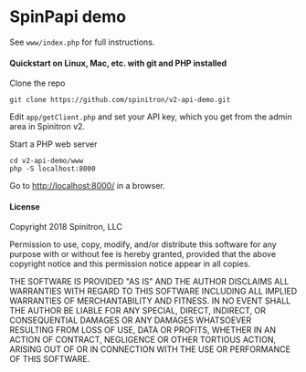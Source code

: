 # SpinPapi demo

See `www/index.php` for full instructions.

#### Quickstart on Linux, Mac, etc. with git and PHP installed

Clone the repo

    git clone https://github.com/spinitron/v2-api-demo.git

Edit `app/getClient.php` and set your API key, which you get from the admin area in Spinitron v2.

Start a PHP web server

    cd v2-api-demo/www
    php -S localhost:8000

Go to [http://localhost:8000/](http://localhost:8000/) in a browser.

#### License

Copyright 2018 Spinitron, LLC

Permission to use, copy, modify, and/or distribute this software for any purpose with or without fee is hereby granted, provided that the above copyright notice and this permission notice appear in all copies.

THE SOFTWARE IS PROVIDED "AS IS" AND THE AUTHOR DISCLAIMS ALL WARRANTIES WITH REGARD TO THIS SOFTWARE INCLUDING ALL IMPLIED WARRANTIES OF MERCHANTABILITY AND FITNESS. IN NO EVENT SHALL THE AUTHOR BE LIABLE FOR ANY SPECIAL, DIRECT, INDIRECT, OR CONSEQUENTIAL DAMAGES OR ANY DAMAGES WHATSOEVER RESULTING FROM LOSS OF USE, DATA OR PROFITS, WHETHER IN AN ACTION OF CONTRACT, NEGLIGENCE OR OTHER TORTIOUS ACTION, ARISING OUT OF OR IN CONNECTION WITH THE USE OR PERFORMANCE OF THIS SOFTWARE.
